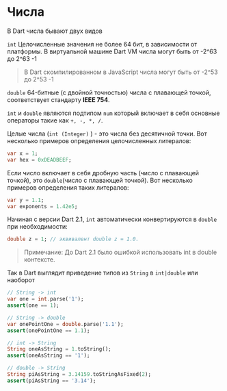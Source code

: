 # Числа

В Dart числа бывают двух видов

`int` Целочисленные значения не более 64 бит, в зависимости от платформы.
В виртуальной машине Dart VM  числа могут быть от -2^63 до 2^63 -1

> В Dart скомпилированном в JavaScript числа могут быть от -2^53 до 2^53 -1

`double` 64-битные (с двойной точностью) числа с плавающей точкой, соответствует стандарту **IEEE 754**.

`int` и `double` являются подтипом `num` который включает в себя основные операторы такие как `+, -, *, /`.

Целые числа (`int (Integer)` ) - это числа без десятичной точки. Вот несколько примеров определения целочисленных литералов:

```dart
var x = 1;
var hex = 0xDEADBEEF;
```

Если число включает в себя дробную часть (число с плавающей точкой), это `double`(число с плавающей точкой).
Вот несколько примеров определения таких литералов:

```dart
var y = 1.1;
var exponents = 1.42e5;
```

Начиная с версии Dart 2.1, `int` автоматически конвертируются в `double` при необходимости:

```dart
double z = 1; // эквивалент double z = 1.0.
```

> Примечание: До Dart 2.1 было ошибкой использовать int в double контексте.

Так в Dart выглядит приведение типов из `String` в `int|double` или наоборот

```dart
// String -> int
var one = int.parse('1');
assert(one == 1);

// String -> double
var onePointOne = double.parse('1.1');
assert(onePointOne == 1.1);

// int -> String
String oneAsString = 1.toString();
assert(oneAsString == '1');

// double -> String
String piAsString = 3.14159.toStringAsFixed(2);
assert(piAsString == '3.14');
```